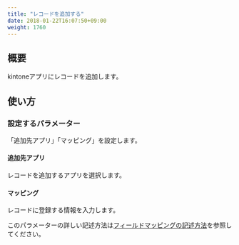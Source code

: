 ```yaml
---
title: "レコードを追加する"
date: 2018-01-22T16:07:50+09:00
weight: 1760
---
```


## 概要

kintoneアプリにレコードを追加します。

## 使い方

### 設定するパラメーター

「追加先アプリ」「マッピング」を設定します。

#### 追加先アプリ

レコードを追加するアプリを選択します。

#### マッピング

レコードに登録する情報を入力します。

このパラメーターの詳しい記述方法は[フィールドマッピングの記述方法](../../field_mapping/)を参照してください。

